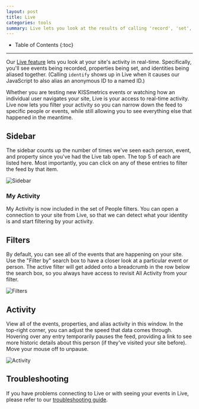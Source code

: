```yaml
---
layout: post
title: Live
categories: tools
summary: Live lets you look at the results of calling 'record', 'set', and 'alias' in real-time.
---
```

* Table of Contents
{:toc}
* * *

Our [Live feature][live] lets you look at your site's activity in real-time. Specifically, you'll see events being recorded, properties being set, and identities being aliased together. (Calling `identify` shows up in Live when it causes our JavaScript to also alias an anonymous ID to a named ID.)

Whether you are testing new KISSmetrics events or watching how an individual user navigates your site, Live is your access to real-time activity. Live now lets you filter your activity so you can narrow down the feed to specific people or events, while still allowing you to see everything else that happened in the meantime.

## Sidebar

The sidebar counts up the number of times we've seen each person, event, and property since you've had the Live tab open. The top 5 of each are listed here. Most importantly, you can click on any of these entries to filter the feed by that item.

![Sidebar][sidebar]

### My Activity

My Activity is now included in the set of People filters. You can open a connection to your site from Live, so that we can detect what your identity is and start filtering by your activity.

## Filters

By default, you can see all of the events that are happening on your site. Use the "Filter by" search box to have a closer look at a particular event or person. The active filter will get added onto a breadcrumb in the row below the search box, so you always have access to revisit All Activity from your filter.

![Filters][filters]

## Activity

View all of the events, properties, and alias activity in this window. In the top-right corner, you can adjust the speed that data comes through. Hovering over any entry temporarily pauses the feed, providing a link to see more historic details about this person (if they've visited your site before). Move your mouse off to unpause.

![Activity][activity]

## Troubleshooting

If you have problems connecting to Live or with seeing your events in Live, please refer to our [troubleshooting guide][ts].


[live]: https://app.kissmetrics.com/live
[activity]: https://s3.amazonaws.com/kissmetrics-support-files/assets/tools/live/activity.png
[sidebar]: https://s3.amazonaws.com/kissmetrics-support-files/assets/tools/live/sidebar.png
[filters]: https://s3.amazonaws.com/kissmetrics-support-files/assets/tools/live/filters.png

[ts]: /troubleshooting/km-live
